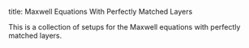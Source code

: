 title: Maxwell Equations With Perfectly Matched Layers

This is a collection of setups for the Maxwell equations with perfectly matched layers.
